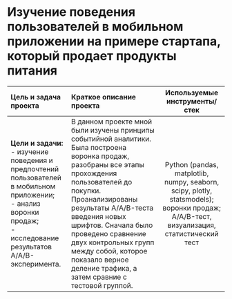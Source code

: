 # Изучение поведения пользователей в мобильном приложении на примере стартапа, который продает продукты питания


 Цель и задача проекта           | Краткое описание проекта  | Используемые инструменты/стек
:--------------------------------|:--------------------------|:----------------------------------:
**Цели и задачи:** <br> - изучение поведения и предпочтений пользователей в мобильном приложении; <br> - анализ воронки продаж; <br> - исследование результатов A/A/B-эксперимента. | В данном проекте мной были изучены принципы событийной аналитики. Была построена воронка продаж, разобраны все этапы прохождения пользователей до покупки. Проанализированы результаты А/A/B-теста введения новых шрифтов. Сначала было проведено сравнение двух контрольных групп между собой, которое показало верное деление трафика, а затем сравние с тестовой группой. | Python (pandas, matplotlib, numpy, seaborn, scipy, plotly, statsmodels); воронки продаж; A/A/B-тест, визуализация, статистический тест
